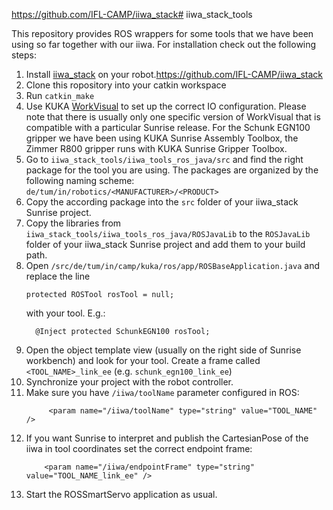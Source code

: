 https://github.com/IFL-CAMP/iiwa_stack# iiwa_stack_tools

This repository provides ROS wrappers for some tools that we have been using so far together with our iiwa.
For installation check out the following steps:

1.  Install [iiwa_stack](https://github.com/IFL-CAMP/iiwa_stack) on your robot.https://github.com/IFL-CAMP/iiwa_stack
2.  Clone this ropository into your catkin workspace
3.  Run `catkin_make`
4.  Use KUKA [WorkVisual](https://www.kuka.com/de-de/produkte-leistungen/robotersysteme/software/systemsoftware/kuka_systemsoftware/kuka_work-visual) to set up the correct IO configuration.
    Please note that there is usually only one specific version of WorkVisual that is compatible with a particular Sunrise release.
    For the Schunk EGN100 gripper we have been using KUKA Sunrise Assembly Toolbox, the Zimmer R800 gripper runs with KUKA Sunrise Gripper Toolbox.
5.  Go to `iiwa_stack_tools/iiwa_tools_ros_java/src` and find the right package for the tool you are using.
    The packages are organized by the following naming scheme: `de/tum/in/robotics/<MANUFACTURER>/<PRODUCT>`
6.  Copy the according package into the `src` folder of your iiwa_stack Sunrise project.
7.  Copy the libraries from `iiwa_stack_tools/iiwa_tools_ros_java/ROSJavaLib` to the `ROSJavaLib` folder of your iiwa_stack Sunrise project and add them to your build path.
8.  Open `/src/de/tum/in/camp/kuka/ros/app/ROSBaseApplication.java` and replace the line
    ```
    protected ROSTool rosTool = null;
    ```
    with your tool. E.g.:
    ```
	  @Inject protected SchunkEGN100 rosTool;
    ```
9.  Open the object template view (usually on the right side of Sunrise workbench) and look for your tool. Create a frame called `<TOOL_NAME>_link_ee` (e.g. `schunk_egn100_link_ee`)
10.  Synchronize your project with the robot controller.
11. Make sure you have `/iiwa/toolName` parameter configured in ROS:
    ```
         <param name="/iiwa/toolName" type="string" value="TOOL_NAME" />
    ```
12. If you want Sunrise to interpret and publish the CartesianPose of the iiwa in tool coordinates set the correct endpoint frame:
    ```
        <param name="/iiwa/endpointFrame" type="string" value="TOOL_NAME_link_ee" />
    ```
13. Start the ROSSmartServo application as usual.
